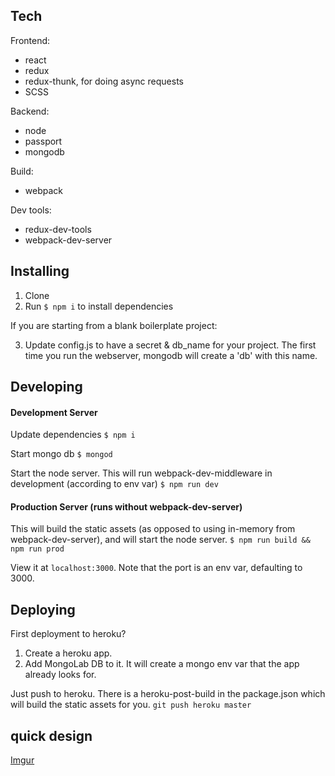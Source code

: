 ## Tech

Frontend:
- react
- redux
- redux-thunk, for doing async requests
- SCSS

Backend:
- node
- passport
- mongodb

Build:
- webpack

Dev tools:
- redux-dev-tools
- webpack-dev-server

## Installing

1. Clone
2. Run `$ npm i` to install dependencies

If you are starting from a blank boilerplate project:

3. Update config.js to have a secret & db_name for your project.  The first time you run the webserver, mongodb will create a 'db' with this name.

## Developing

#### Development Server
Update dependencies
`$ npm i`

Start mongo db
`$ mongod`

Start the node server.  This will run webpack-dev-middleware in development (according to env var)
`$ npm run dev`

#### Production Server (runs without webpack-dev-server)
This will build the static assets (as opposed to using in-memory from webpack-dev-server), and will start the node server. 
`$ npm run build && npm run prod`

View it at `localhost:3000`. Note that the port is an env var, defaulting to 3000.

## Deploying
First deployment to heroku?
1. Create a heroku app.
2. Add MongoLab DB to it. It will create a mongo env var that the app already looks for.

Just push to heroku.  There is a heroku-post-build in the package.json which will build the static assets for you. 
`git push heroku master`


## quick design
[Imgur](http://i.imgur.com/aCE1gci.png)


